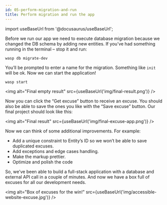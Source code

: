 ```yaml
---
id: 05-perform-migration-and-run
title: Perform migration and run the app
---
```


import useBaseUrl from '@docusaurus/useBaseUrl';

Before we run our app we need to execute database migration because we changed the DB schema by adding new entities. If you’ve had something running in the terminal – stop it and run:

```
wasp db migrate-dev
```

You’ll be prompted to enter a name for the migration. Something like `init` will be ok. Now we can start the application!

```
wasp start
```
<img alt="Final empty result"
     src={useBaseUrl('img/final-result.png')}
/>

Now you can click the “Get excuse” button to receive an excuse. You should also be able to save the ones you like with the “Save excuse” button. Our final project should look like this:

<img alt="Final result"
     src={useBaseUrl('img/final-excuse-app.png')}
/>

Now we can think of some additional improvements. For example:
 
- Add a unique constraint to Entity’s ID so we won’t be able to save duplicated excuses. 
- Add exceptions and edge cases handling. 
- Make the markup prettier.
- Optimize and polish the code 

So, we’ve been able to build a full-stack application with a database and external API call in a couple of minutes. And now we have a box full of excuses for all our development needs. 

<img alt="Box of excuses for the win!"
     src={useBaseUrl('img/accessible-website-excuse.jpg')}
/>